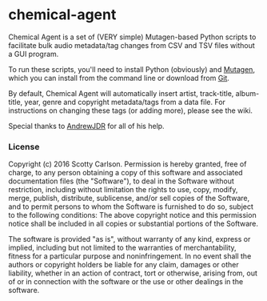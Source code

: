 # chemical-agent
Chemical Agent is a set of (VERY simple) Mutagen-based Python scripts to facilitate bulk audio metadata/tag changes from CSV and TSV files without a GUI program.

To run these scripts, you'll need to install Python (obviously) and [Mutagen](http://mutagen.readthedocs.io/), which you can install from the command line or download from [Git](https://github.com/quodlibet/mutagen).

By default, Chemical Agent will automatically insert artist, track-title, album-title, year, genre and copyright metadata/tags from a data file. For instructions on changing these tags (or adding more), please see the wiki.

Special thanks to [AndrewJDR](https://github.com/AndrewJDR) for all of his help.

### License
Copyright (c) 2016 Scotty Carlson. Permission is hereby granted, free of charge, to any person obtaining a copy of this software and associated documentation files (the "Software"), to deal in the Software without restriction, including without limitation the rights
to use, copy, modify, merge, publish, distribute, sublicense, and/or sell copies of the Software, and to permit persons to whom the Software is furnished to do so, subject to the following conditions: The above copyright notice and this permission notice shall be included in all copies or substantial portions of the Software.

The software is provided "as is", without warranty of any kind, express or implied, including but not limited to the warranties of merchantability, fitness for a particular purpose and noninfringement. In no event shall the authors or copyright holders be liable for any claim, damages or other liability, whether in an action of contract, tort or otherwise, arising from, out of or in connection with the software or the use or other dealings in the software.
